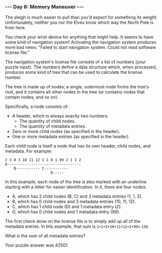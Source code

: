 ﻿### --- Day 8: Memory Maneuver ---

The sleigh is much easier to pull than you'd expect for something its
weight. Unfortunately, neither you nor the Elves know which way the North 
Pole is from here.

You check your wrist device for anything that might help. It seems to have
some kind of navigation system! Activating the navigation system produces
more bad news: "Failed to start navigation system. Could not read software 
license file."

The navigation system's license file consists of a list of numbers (your
puzzle input). The numbers define a data structure which, when processed,
produces some kind of tree that can be used to calculate the license
number.

The tree is made up of nodes; a single, outermost node forms the tree's
root, and it contains all other nodes in the tree (or contains nodes that 
contain nodes, and so on).

Specifically, a node consists of:

- A header, which is always exactly two numbers:
    - The quantity of child nodes.
    - The quantity of metadata entries.
- Zero or more child nodes (as specified in the header).
- One or more metadata entries (as specified in the header).

Each child node is itself a node that has its own header, child nodes, and
metadata. For example:

    2 3 0 3 10 11 12 1 1 0 1 99 2 1 1 2
    A----------------------------------
        B----------- C-----------
                         D-----

In this example, each node of the tree is also marked with an underline
starting with a letter for easier identification. In it, there are four
nodes:

- A, which has 2 child nodes (B, C) and 3 metadata entries (1, 1, 2).
- B, which has 0 child nodes and 3 metadata entries (10, 11, 12).
- C, which has 1 child node (D) and 1 metadata entry (2).
- D, which has 0 child nodes and 1 metadata entry (99).

The first check done on the license file is to simply add up all of the
metadata entries. In this example, that sum is `1+1+2+10+11+12+2+99=` *`138`*.

What is the sum of all metadata entries?

Your puzzle answer was 42501.
